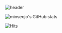 ![header](https://capsule-render.vercel.app/api?type=Waving&color=003458&height=300&section=header&text=MinseoJo&fontSize=70&animation=blinking&5&fontColor=ffffff)

![minseojo's GitHub stats](https://github-readme-stats.vercel.app/api?username=minseojo&show_icons=true&theme=vue)

<!--
 <a href="https://velog.io/@minseojo">
    <img 
        src="http://img.shields.io/badge/-velog-21232222?style=flat&logo=&link=https://velog.io/@minseojo"
        style="height : 40px; margin-left : 20px; margin-right : 20px;"/>
</a>
-->

[![Hits](https://hits.seeyoufarm.com/api/count/incr/badge.svg?url=https%3A%2F%2Fgithub.com%2Fminseojo%2Fhit-counter&count_bg=%2379C83D&title_bg=%23555555&icon=&icon_color=%23E7E7E7&title=hits&edge_flat=false)](https://hits.seeyoufarm.com)

